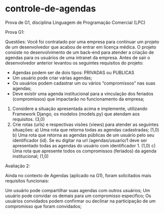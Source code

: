 # controle-de-agendas
Prova de G1, disciplina Linguagem de Programação Comercial (LPC)


Prova G1:

Questões:
Você foi contratado por uma empresa para continuar um projeto de um desenvolvedor que acabou de
entrar em licença médica. O projeto consiste no desenvolvimento de um back-end para atender a
criação de agendas para os usuários de uma intranet da empresa.
Antes de sair o desenvolvedor anterior levantou os seguintes requisitos do projeto:
- Agendas podem ser de dois tipos: PRIVADAS ou PUBLICAS
- Um usuário pode criar várias agendas;
- Os usuários podem cadastrar um ou vários “compromissos” nas suas agendas;
- Deve existir uma agenda institucional para a vinculação dos feriados (compromissos) que
impactarão no funcionamento da empresa;
1) Considere a situação apresentada acima e implemente, utilizando Framework Django, os
modelos (models.py) que atendam aos requisitos. (3,0)
2) Crie rotas (urls) e respectivas visões (views) para atender as seguintes situações:
a) Uma rota que retorna todas as agendas cadastradas; (1,0)
b) Uma rota que retorna as agendas públicas de um usuário pelo seu identificador (id).
Se eu digitar na url /agendas/usuario/1 deve ser apresentado todas as agendas do
usuário com identificador 1. (1,0)
c) Uma rota que apresente todos os compromissos (feriados) da agenda institucional;
(1,0)

Avaliação 2:

Ainda no contexto de Agendas (aplicado na G1), foram solicitados mais requisitos funcionais:

Um usuário pode compartilhar suas agendas com outros usuários;
Um usuário pode convidar os demais para um compromisso especifico;
Os usuários convidados podem confirmar ou declinar na participação de um compromisso que foram convidados;

